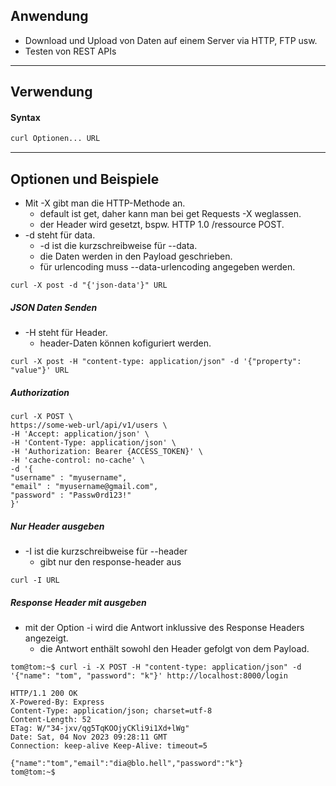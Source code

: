   ## Anwendung
- Download und Upload von Daten auf einem Server via HTTP, FTP usw.
- Testen von REST APIs

---

## Verwendung
#### Syntax
```bash
curl Optionen... URL
```

---

## Optionen und Beispiele

- Mit -X gibt man die HTTP-Methode an.
	- default ist get, daher kann man bei get Requests -X weglassen.
	- der Header wird gesetzt, bspw. HTTP 1.0 /ressource POST.
- -d steht für data.
	- -d ist die kurzschreibweise für --data.
	- die Daten werden in den Payload geschrieben.
	- für urlencoding muss --data-urlencoding angegeben werden.
```shell
curl -X post -d "{'json-data'}" URL
```

##### JSON Daten Senden
- -H steht für Header.
	- header-Daten können kofiguriert werden.
```shell
curl -X post -H "content-type: application/json" -d '{"property": "value"}' URL
```

##### Authorization
```shell
curl -X POST \
https://some-web-url/api/v1/users \
-H 'Accept: application/json' \
-H 'Content-Type: application/json' \
-H 'Authorization: Bearer {ACCESS_TOKEN}' \
-H 'cache-control: no-cache' \
-d '{
"username" : "myusername",
"email" : "myusername@gmail.com",
"password" : "Passw0rd123!"
}'
```

##### Nur Header ausgeben
- -I ist die kurzschreibweise für --header
	- gibt nur den response-header aus
```shell
curl -I URL
```

##### Response Header mit ausgeben
- mit der Option -i wird die Antwort inklussive des Response Headers angezeigt.
	- die Antwort enthält sowohl den Header gefolgt von dem Payload.
```shell
tom@tom:~$ curl -i -X POST -H "content-type: application/json" -d '{"name": "tom", "password": "k"}' http://localhost:8000/login 

HTTP/1.1 200 OK 
X-Powered-By: Express 
Content-Type: application/json; charset=utf-8 
Content-Length: 52 
ETag: W/"34-jxv/qg5TqKOOjyCKli9i1Xd+lWg" 
Date: Sat, 04 Nov 2023 09:28:11 GMT 
Connection: keep-alive Keep-Alive: timeout=5 

{"name":"tom","email":"dia@blo.hell","password":"k"}
tom@tom:~$
```

